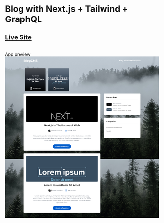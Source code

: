 # Blog with Next.js + Tailwind + GraphQL
## [Live Site](https://blog-cms-with-next-js-tailwind.vercel.app/)
<br>
App preview
<img src="public/readme.png">
<br><br>

